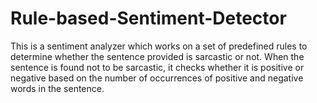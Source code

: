# Rule-based-Sentiment-Detector
This is a sentiment analyzer which works on a set of predefined rules to determine whether the sentence provided is sarcastic or not. When the sentence is found not to be sarcastic, it checks whether it is positive or negative based on the number of occurrences of positive and negative words in the sentence.
